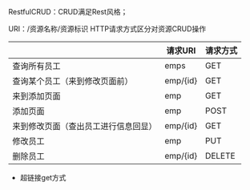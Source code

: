 RestfulCRUD：CRUD满足Rest风格；

URI：/资源名称/资源标识		HTTP请求方式区分对资源CRUD操作

|                                      | 请求URI  | 请求方式 |
| ------------------------------------ | -------- | -------- |
| 查询所有员工                         | emps     | GET      |
| 查询某个员工（来到修改页面前）       | emp/{id} | GET      |
| 来到添加页面                         | emp      | GET      |
| 添加页面                             | emp      | POST     |
| 来到修改页面（查出员工进行信息回显） | emp/{id} | GET      |
| 修改员工                             | emp      | PUT      |
| 删除员工                             | emp/{id} | DELETE   |

- 超链接get方式

